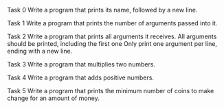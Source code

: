 Task 0
Write a program that prints its name, followed by a new line.

Task 1
Write a program that prints the number of arguments passed into it.

Task 2
Write a program that prints all arguments it receives.
All arguments should be printed, including the first one
Only print one argument per line, ending with a new line.

Task 3
Write a program that multiplies two numbers.

Task 4
Write a program that adds positive numbers.

Task 5
Write a program that prints the minimum number of coins to make change for an amount of money.
